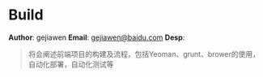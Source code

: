 Build
=====

**Author**: gejiawen
**Email**: gejiawen@baidu.com
**Desp**:
> 将会阐述前端项目的构建及流程，包括Yeoman、grunt、brower的使用，自动化部署，自动化测试等